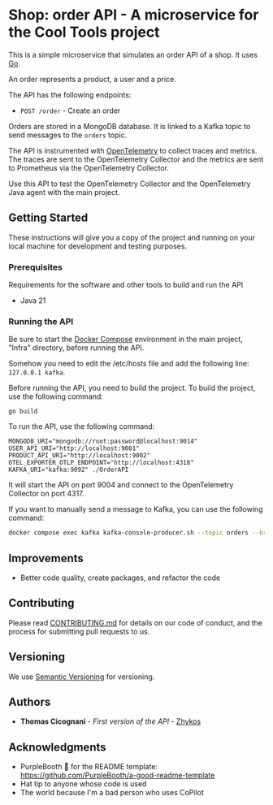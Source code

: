 # Shop: order API - A microservice for the Cool Tools project

This is a simple microservice that simulates an order API of a shop.
It uses [Go](https://go.dev/).

An order represents a product, a user and a price.

The API has the following endpoints:

- `POST /order` - Create an order

Orders are stored in a MongoDB database.
It is linked to a Kafka topic to send messages to the `orders` topic.

The API is instrumented with [OpenTelemetry](https://opentelemetry.io/) to collect traces and metrics. The traces are sent to the OpenTelemetry Collector and the metrics are sent to Prometheus via the OpenTelemetry Collector.

Use this API to test the OpenTelemetry Collector and the OpenTelemetry Java agent with the main project.

## Getting Started

These instructions will give you a copy of the project and running on
your local machine for development and testing purposes.

### Prerequisites

Requirements for the software and other tools to build and run the API
- Java 21

### Running the API

Be sure to start the [Docker Compose](../Infra/docker-compose.yml) environment in the main project, "Infra" directory, before running the API.

Somehow you need to edit the /etc/hosts file and add the following line: `127.0.0.1 kafka`.

Before running the API, you need to build the project. To build the project, use the following command:

```shell
go build
```

To run the API, use the following command:

```shell
MONGODB_URI="mongodb://root:password@localhost:9014" USER_API_URI="http://localhost:9001" PRODUCT_API_URI="http://localhost:9002" OTEL_EXPORTER_OTLP_ENDPOINT="http://localhost:4318" KAFKA_URI="kafka:9092" ./OrderAPI
```

It will start the API on port 9004 and connect to the OpenTelemetry Collector on port 4317.

If you want to manually send a message to Kafka, you can use the following command:

```bash
docker compose exec kafka kafka-console-producer.sh --topic orders --broker-list kafka:9092
```

## Improvements

- Better code quality, create packages, and refactor the code

## Contributing

Please read [CONTRIBUTING.md](../CONTRIBUTING.md) for details on our code
of conduct, and the process for submitting pull requests to us.

## Versioning

We use [Semantic Versioning](http://semver.org/) for versioning.

## Authors

- **Thomas Cicognani** - *First version of the API* -
  [Zhykos](https://github.com/Zhykos)

## Acknowledgments

- PurpleBooth 🖤 for the README template: https://github.com/PurpleBooth/a-good-readme-template
- Hat tip to anyone whose code is used
- The world because I'm a bad person who uses CoPilot
